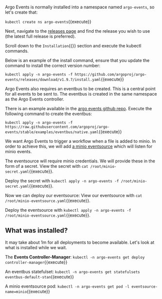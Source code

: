 Argo Events is normally installed into a namespace named `argo-events`, so let's create that:

`kubectl create ns argo-events`{{execute}}

Next, navigate to the [releases page](https://github.com/argoproj/argo-events/releases/latest) and find the release you wish to use (the latest full release is preferred).

Scroll down to the `Installation`{{}} section and execute the kubectl commands.

Below is an example of the install command, ensure that you update the command to install the correct version number:

`kubectl apply -n argo-events -f https://github.com/argoproj/argo-events/releases/download/v1.9.7/install.yaml`{{execute}}

Argo Events also requires an eventbus to be created. This is a central point for all events to be sent to. The eventbus is created in the same namespace as the Argo Events controller.

There is an example available in the [argo events github repo](https://github.com/argoproj/argo-events/blob/stable/examples/eventbus/native.yaml). Execute the following command to create the eventbus:

`kubectl apply -n argo-events -f https://raw.githubusercontent.com/argoproj/argo-events/stable/examples/eventbus/native.yaml`{{execute}}

We want Argo Events to trigger a workflow when a file is added to minio. In order to achieve this, we will add [a minio eventsource](https://argoproj.github.io/argo-events/eventsources/setup/minio/) which will listen for minio events.

The eventsource will require minio credentials. We will provide these in the form of a secret.
View the secret with `cat /root/minio-secret.yaml`{{execute}}.

Deploy the secret with `kubectl apply -n argo-events -f /root/minio-secret.yaml`{{execute}}.

Now we can deploy our eventsource:
View our eventsource with `cat /root/minio-eventsource.yaml`{{execute}}.

Deploy the eventsource with `kubectl apply -n argo-events -f /root/minio-eventsource.yaml`{{execute}}.


## What was installed?
It may take about 1m for all deployments to become available. Let's look at what is installed while we wait.

The **Events Controller-Manager**:
`kubectl -n argo-events get deploy controller-manager`{{execute}}

An eventbus statefulset:
`kubectl -n argo-events get statefulsets eventbus-default-stan`{{execute}}

A minio eventsource pod:
`kubectl -n argo-events get pod -l eventsource-name=minio`{{execute}}

